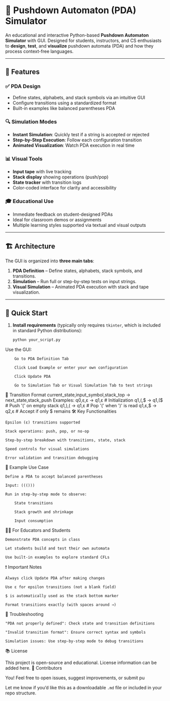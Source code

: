 # 🧠 Pushdown Automaton (PDA) Simulator

An educational and interactive Python-based **Pushdown Automaton Simulator** with GUI. Designed for students, instructors, and CS enthusiasts to **design**, **test**, and **visualize** pushdown automata (PDA) and how they process context-free languages.

---

## 📸 Features

### ✅ PDA Design
- Define states, alphabets, and stack symbols via an intuitive GUI
- Configure transitions using a standardized format
- Built-in examples like balanced parentheses PDA

### 🔍 Simulation Modes
- **Instant Simulation**: Quickly test if a string is accepted or rejected
- **Step-by-Step Execution**: Follow each configuration transition
- **Animated Visualization**: Watch PDA execution in real time

### 📊 Visual Tools
- **Input tape** with live tracking
- **Stack display** showing operations (push/pop)
- **State tracker** with transition logs
- Color-coded interface for clarity and accessibility

### 🎓 Educational Use
- Immediate feedback on student-designed PDAs
- Ideal for classroom demos or assignments
- Multiple learning styles supported via textual and visual outputs

---

## 🏗 Architecture

The GUI is organized into **three main tabs**:
1. **PDA Definition** – Define states, alphabets, stack symbols, and transitions.
2. **Simulation** – Run full or step-by-step tests on input strings.
3. **Visual Simulation** – Animated PDA execution with stack and tape visualization.

---

## 🚀 Quick Start

1. **Install requirements** (typically only requires `tkinter`, which is included in standard Python distributions):
   ```bash
   python your_script.py
Use the GUI:

        Go to PDA Definition Tab

        Click Load Example or enter your own configuration

        Click Update PDA

        Go to Simulation Tab or Visual Simulation Tab to test strings

📘 Transition Format
current_state,input_symbol,stack_top → next_state,stack_push
Examples:
          q0,ε,ε → q1,ε      # Initialization
          q1,(,$ → q1,($     # Push '(' on empty stack
          q1,),( → q1,ε      # Pop '(' when ')' is read
          q1,ε,$ → q2,ε      # Accept if only $ remains
🛠 Key Functionalities

    Epsilon (ε) transitions supported

    Stack operations: push, pop, or no-op

    Step-by-step breakdown with transitions, state, stack

    Speed controls for visual simulations

    Error validation and transition debugging

🧪 Example Use Case

    Define a PDA to accept balanced parentheses

    Input: ((()))

    Run in step-by-step mode to observe:

        State transitions

        Stack growth and shrinkage

        Input consumption

🧑‍🏫 For Educators and Students

    Demonstrate PDA concepts in class

    Let students build and test their own automata

    Use built-in examples to explore standard CFLs

❗ Important Notes

    Always click Update PDA after making changes

    Use ε for epsilon transitions (not a blank field)

    $ is automatically used as the stack bottom marker

    Format transitions exactly (with spaces around →)

🐞 Troubleshooting

    "PDA not properly defined": Check state and transition definitions

    "Invalid transition format": Ensure correct syntax and symbols

    Simulation issues: Use step-by-step mode to debug transitions

📚 License

This project is open-source and educational. License information can be added here.
👥 Contributors

You! Feel free to open issues, suggest improvements, or submit pu

Let me know if you’d like this as a downloadable `.md` file or included in your repo structure.

